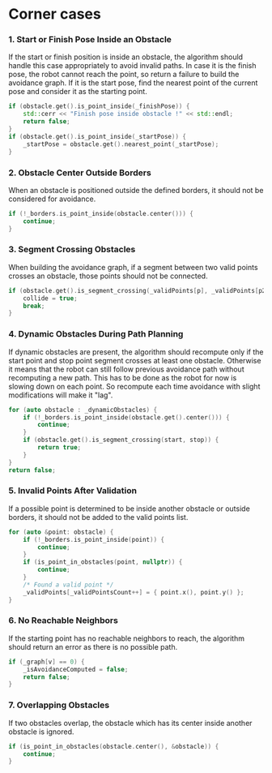 # Corner cases

### 1. **Start or Finish Pose Inside an Obstacle**
If the start or finish position is inside an obstacle, the algorithm should handle this case appropriately to avoid invalid paths.
In case it is the finish pose, the robot cannot reach the point, so return a failure to build the avoidance graph.
If it is the start pose, find the nearest point of the current pose and consider it as the starting point.

```cpp
if (obstacle.get().is_point_inside(_finishPose)) {
    std::cerr << "Finish pose inside obstacle !" << std::endl;
    return false;
}
if (obstacle.get().is_point_inside(_startPose)) {
    _startPose = obstacle.get().nearest_point(_startPose);
}
```

### 2. **Obstacle Center Outside Borders**
When an obstacle is positioned outside the defined borders, it should not be considered for avoidance.

```cpp
if (!_borders.is_point_inside(obstacle.center())) {
    continue;
}
```

### 3. **Segment Crossing Obstacles**
When building the avoidance graph, if a segment between two valid points crosses an obstacle, those points should not be connected.

```cpp
if (obstacle.get().is_segment_crossing(_validPoints[p], _validPoints[p2])) {
    collide = true;
    break;
}
```

### 4. **Dynamic Obstacles During Path Planning**
If dynamic obstacles are present, the algorithm should recompute only if the start point and stop point segment crosses at least one obstacle.
Otherwise it means that the robot can still follow previous avoidance path without recomputing a new path.
This has to be done as the robot for now is slowing down on each point. So recompute each time avoidance with slight modifications will make it "lag".


```cpp
for (auto obstacle : _dynamicObstacles) {
    if (!_borders.is_point_inside(obstacle.get().center())) {
        continue;
    }
    if (obstacle.get().is_segment_crossing(start, stop)) {
        return true;
    }
}
return false;
```

### 5. **Invalid Points After Validation**
If a possible point is determined to be inside another obstacle or outside borders, it should not be added to the valid points list.

```cpp
for (auto &point: obstacle) {
    if (!_borders.is_point_inside(point)) {
        continue;
    }
    if (is_point_in_obstacles(point, nullptr)) {
        continue;
    }
    /* Found a valid point */
    _validPoints[_validPointsCount++] = { point.x(), point.y() };
}
```

### 6. **No Reachable Neighbors**
If the starting point has no reachable neighbors to reach, the algorithm should return an error as there is no possible path.

```cpp
if (_graph[v] == 0) {
    _isAvoidanceComputed = false;
    return false;
}
```

### 7. **Overlapping Obstacles**
If two obstacles overlap, the obstacle which has its center inside another obstacle is ignored.

```cpp
if (is_point_in_obstacles(obstacle.center(), &obstacle)) {
    continue;
}
```

